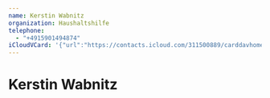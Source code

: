 ```yaml
---
name: Kerstin Wabnitz
organization: Haushaltshilfe
telephone:
  - "+4915901494874"
iCloudVCard: '{"url":"https://contacts.icloud.com/311500889/carddavhome/card/64FAA710-B082-49E8-96AA-E165968B32A2.vcf","etag":"\"kmfhak5t\"","data":"BEGIN:VCARD\r\nVERSION:3.0\r\nFN:\r\nN:;Kerstin Wabnitz;;;\r\nUID:CCFADF27-8B6F-404A-9438-F0684B803291\r\nPRODID:-//Apple Inc.//iOS 12.1.2//EN\r\nREV:2025-04-03T22:18:37Z\r\nORG:Haushaltshilfe;\r\nTEL:+4915901494874\r\nEND:VCARD"}'
---
```

# Kerstin Wabnitz